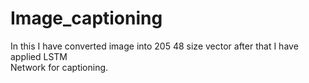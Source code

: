 # Image_captioning
In this I have converted image into 205
48 size vector after that I have applied LSTM  
Network for captioning.
